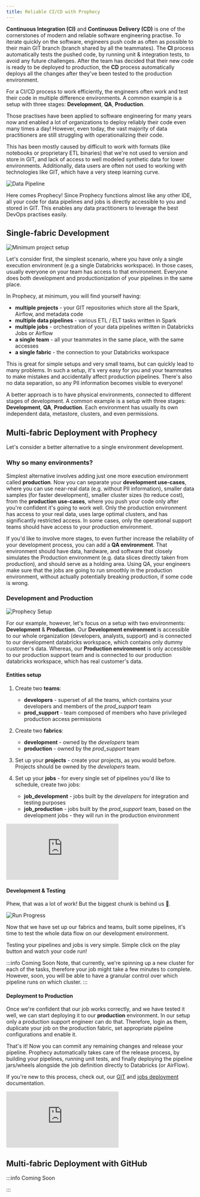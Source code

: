 ```yaml
---
title: Reliable CI/CD with Prophecy
---
```


**Continuous Integration (CI)** and **Continuous Delivery (CD)** is one of the cornerstones of modern and reliable
software engineering practise. To iterate quickly on the software, engineers push code as often as possible to their
main GIT branch (branch shared by all the teammates). The **CI** process automatically tests the pushed code, by running
unit & integration tests, to avoid any future challenges. After the team has decided that their new code is ready to be
deployed to production, the **CD** process automatically deploys all the changes after they've been tested to the
production environment.

For a CI/CD process to work efficiently, the engineers often work and test their code in multiple difference
environments. A common example is a setup with three stages: **Development**, **QA**, **Production**.

Those practises have been applied to software engineering for many years now and enabled a lot of organizations to
deploy reliably their code even many times a day! However, even today, the vast majority of data practitioners are
still struggling with operationalizing their code.

This has been mostly caused by difficult to work with formats (like notebooks or proprietary ETL binaries) that we're
not used to version and store in GIT, and lack of access to well modeled synthetic data for lower environments.
Additionally, data users are often not used to working with technologies like GIT, which have a very steep learning
curve.

![Data Pipeline](img/multi-fabric-deployments/dev-qa-prod.png)

Here comes Prophecy! Since Prophecy functions almost like any other IDE, all your code for data pipelines and jobs is
directly accessible to you and stored in GIT. This enables any data practitioners to leverage the best DevOps practises
easily.

## Single-fabric Development

![Minimum project setup](img/multi-fabric-deployments/min-project-setup.png)

Let's consider first, the simplest scenario, where you have only a single execution environment (e.g a single Databricks
workspace). In those cases, usually everyone on your team has access to that environment. Everyone does both development
and productionization of your pipelines in the same place.

In Prophecy, at minimum, you will find yourself having:

- **multiple projects** - your GIT repositories which store all the Spark, Airflow, and metadata code
- **multiple data pipelines** - various ETL / ELT tasks written in Spark
- **multiple jobs** - orchestration of your data pipelines written in Databricks Jobs or Airflow
- **a single team** - all your teammates in the same place, with the same accesses
- **a single fabric** - the connection to your Databricks workspace

This is great for simple setups and very small teams, but can quickly lead to many problems. In such a setup, it's very
easy for you and your teammates to make mistakes and accidentally affect production pipelines. There's also no data
separation, so any PII information becomes visible to everyone!

A better approach is to have physical environments, connected to different stages of development. A common example is a
setup with three stages: **Development**, **QA**, **Production**. Each environment has usually its own independent data,
metastore, clusters, and even permissions.

## Multi-fabric Deployment with Prophecy

Let's consider a better alternative to a single environment development.

### Why so many environments?

Simplest alternative involves adding just one more execution environment called **production**. Now you can separate
your **development use-cases**, where you can use near-real data (e.g. without PII information), smaller data samples
(for faster development), smaller cluster sizes (to reduce cost), from the **production use-cases**, where you push your
code only after you're confident it's going to work well. Only the production environment has access to your real data,
uses large optimal clusters, and has significantly restricted access. In some cases, only the operational support teams
should have access to your production environment.

If you'd like to involve more stages, to even further increase the reliability of your development process, you can add
a **QA environment**. That environment should have data, hardware, and software that closely simulates the Production
environment (e.g. data slices directly taken from production), and should serve as a holding area. Using QA, your
engineers make sure that the jobs are going to run smoothly in the production environment, without actually potentially
breaking production, if some code is wrong.

### Development and Production

![Prophecy Setup](img/multi-fabric-deployments/prophecy-setup.png)

For our example, however, let's focus on a setup with two environments: **Development** & **Production**. Our
**Development environment** is accessible to our whole organization (developers, analysts, support) and is connected to
our development databricks workspace, which contains only dummy customer's data. Whereas, our **Production environment**
is only accessible to our production support team and is connected to our production databricks workspace, which has
real customer's data.

#### Entities setup

1. Create two **teams**:
    - **developers** - superset of all the teams, which contains your developers and members of the _prod_support_ team
    - **prod_support** - team composed of members who have privileged production access permissions

2. Create two **fabrics**:
    - **development** - owned by the _developers_ team
    - **production** - owned by the _prod_support_ team

5. Set up your **projects** - create your projects, as you would before. Projects should be owned by the _developers_
   team.

6. Set up your **jobs** - for every single set of pipelines you'd like to schedule, create two jobs:
    - **job_development** - jobs built by the _developers_ for integration and testing purposes
    - **job_production** - jobs built by the _prod_support_ team, based on the development jobs - they will run in the
      production environment

<div style={{position: 'relative', 'padding-bottom': '56.25%', height: 0}}>
   <iframe src="https://www.loom.com/embed/b9669f374f504e469b2f88374bcf35d3" frameborder="0" webkitallowfullscreen mozallowfullscreen allowfullscreen 
      style={{position: 'absolute', top: 0, left: 0, width: '100%', height: '100%'}}></iframe>
</div>

#### Development & Testing

Phew, that was a lot of work! But the biggest chunk is behind us 💪.

![Run Progress](img/multi-fabric-deployments/run-progress.png)

Now that we have set up our fabrics and teams, built some pipelines, it's time to test the whole data flow on our
development environment.

Testing your pipelines and jobs is very simple. Simple click on the play button and watch your code run!

:::info Coming Soon
Note, that currently, we're spinning up a new cluster for each of the tasks, therefore your job might take a few minutes
to complete. However, soon, you will be able to have a granular control over which pipeline runs on which cluster.
:::

#### Deployment to Production

Once we're confident that our job works correctly, and we have tested it well, we can start deploying it to our
**production** environment. In our setup only a production support engineer can do that. Therefore, login as them,
duplicate your job on the production fabric, set appropriate pipeline configurations and enable it.

That's it! Now you can commit any remaining changes and release your pipeline. Prophecy automatically takes care of the
release process, by building your pipelines, running unit tests, and finally deploying the pipeline jars/wheels
alongside the job definition directly to Databricks (or AirFlow).

If you're new to this process, check out, our [GIT](/metadata/git)
and [jobs deployment](/low-code-jobs/databricks-jobs#deployment) documentation.

<div style={{position: 'relative', 'padding-bottom': '56.25%', height: 0}}>
   <iframe src="https://www.loom.com/embed/28153636876f409184e6ba2dcbc8f273" frameborder="0" webkitallowfullscreen mozallowfullscreen allowfullscreen 
      style={{position: 'absolute', top: 0, left: 0, width: '100%', height: '100%'}}></iframe>
</div>

## Multi-fabric Deployment with GitHub

:::info Coming Soon

:::
